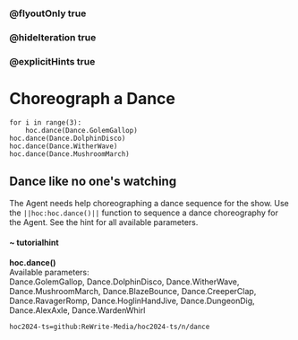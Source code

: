 ### @flyoutOnly true
### @hideIteration true
### @explicitHints true

# Choreograph a Dance

```python-template
for i in range(3):
    hoc.dance(Dance.GolemGallop)
hoc.dance(Dance.DolphinDisco)
hoc.dance(Dance.WitherWave)
hoc.dance(Dance.MushroomMarch)
```

## Dance like no one's watching
The Agent needs help choreographing a dance sequence for the show. Use the ``||hoc:hoc.dance()||`` function to sequence a dance choreography for the Agent. See the hint for all available parameters.

#### ~ tutorialhint
**hoc.dance()**  
Available parameters:  
Dance.GolemGallop, Dance.DolphinDisco, Dance.WitherWave, Dance.MushroomMarch, 
Dance.BlazeBounce, Dance.CreeperClap, Dance.RavagerRomp, Dance.HoglinHandJive, 
Dance.DungeonDig, Dance.AlexAxle, Dance.WardenWhirl


```package
hoc2024-ts=github:ReWrite-Media/hoc2024-ts/n/dance
```